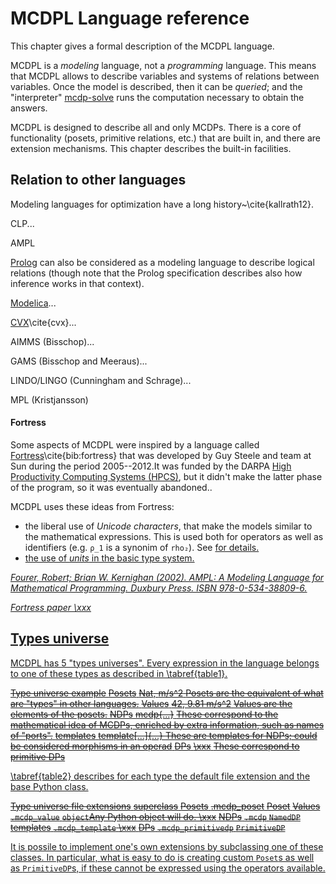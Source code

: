# MCDPL Language reference

This chapter gives a formal description of the MCDPL language.

MCDPL is a *modeling* language, not a *programming* language. This means
that MCDPL allows to describe variables and systems of relations between variables.
Once the model is described, then it can be *queried*; and the "interpreter"
[<program>mcdp-solve</program>](#sec:mcdp-solve) runs the computation necessary to obtain the answers.

MCDPL is designed to describe all and only MCDPs. There is a core of functionality
(posets, primitive relations, etc.) that are built in, and there are extension
mechanisms. This chapter describes the built-in facilities.

## Relation to other languages

Modeling languages for optimization have a long history~\cite{kallrath12}.


CLP...

AMPL <a href="#bib:fourer02ampl"/>

[Prolog][prolog] can also be considered as a modeling language to describe
logical relations (though note that the Prolog specification describes
also how inference works in that context).

[Modelica][modelica]...

[CVX][cvx]\cite{cvx}...

AIMMS (Bisschop)...

GAMS (Bisschop and Meeraus)...

LINDO/LINGO (Cunningham and Schrage)...

MPL (Kristjansson)

[prolog]: #
[modelica]: #
[cvx]: #


#### Fortress

Some aspects of MCDPL were inspired by a language called [Fortress][fortress]\cite{bib:fortress} that was developed by Guy Steele and team at Sun during the period 2005--2012.<footnote>It was funded by the DARPA
[High Productivity Computing Systems (HPCS)][HPCS], but it didn't make the latter phase  of the program, so it was eventually abandoned.</footnote>.

MCDPL uses these ideas from Fortress:

* the liberal use of *Unicode characters*, that make the models similar to the
  mathematical expressions. This is used both for operators
  as well as identifiers (e.g. ``ρ_1`` is a synonim of ``rho₂``).
   See <a href="#sec:unicode"/> for details.
* the use of *units* in the basic type system.

<cite id="bib:fourer02ampl">
    Fourer, Robert; Brian W. Kernighan (2002). AMPL: A Modeling Language
    for Mathematical Programming. Duxbury Press. ISBN 978-0-534-38809-6.
</cite>

<cite id="bib:fortress">Fortress paper \xxx</cite>

[fortress]: https://en.wikipedia.org/wiki/Fortress_(programming_language)

[HPCS]: https://en.wikipedia.org/wiki/High_Productivity_Computing_Systems

## Types universe

MCDPL has 5 "types universes". Every expression in the language
belongs to one of these types as described in \tabref{table1}.

<col3 figure-id="tab:table1"
      figure-caption="Types universe"
      class='labels-row1'>
    <s>Type universe </s>
    <s>example</s>
    <s></s>
    <!-- -->
    <s>Posets</s>
    <s><mcdp-poset>Nat</mcdp-poset>, <mcdp-poset>m/s^2</mcdp-poset> </s>
    <s>Posets are the equivalent of what are "types" in other languages.</s>
    <!-- -->
    <s>Values</s>
    <s><mcdp-value>42</mcdp-value>, <mcdp-value>9.81 m/s^2</mcdp-value></s>
    <s>Values are the elements of the posets.</s>
    <!-- -->
    <s>NDPs</s>
    <s><k>mcdp{...}</k></s>
    <s>These correspond to the mathematical idea of MCDPs, enriched by extra
        information, such as names of "ports".</s>
    <!-- -->
    <s>templates</s>
    <s><k>template[...]{...}</k> </s>
    <s>These are templates for NDPs; could be considered morphisms in an operad</s>
    <!-- -->
    <s>DPs</s>
    <s>\xxx</s>
    <s>These correspond to primitive DPs</s>
</col3>

\tabref{table2} describes for each type the default file extension
and the base Python class.

<col3 class='labels-row1'
    figure-id="tab:table2"
    figure-caption="Types universe, file extensions and Python superclass">
    <!---->
        <s>Type universe </s>
        <s> file extensions</s>
        <s>superclass</s>
        <!---->
        <s>Posets</s>
        <s>.mcdp_poset</s>
        <s>Poset</s>
        <!---->
        <s>Values</s>
        <s><code>.mcdp_value</code></s>
        <s><code>object</code><footnote>Any Python object will do. \xxx</footnote></s>
        <!---->
        <s>NDPs</s>
        <s> <code>.mcdp</code></s>
        <s><code>NamedDP</code></s>
     <!---->
        <s>templates</s>
        <s><code>.mcdp_template</code> </s>
        <s>\xxx</s>
    <!---->
        <s>DPs</s>
        <s><code>.mcdp_primitivedp</code></s>
        <s><code>PrimitiveDP</code></s>
</col3>

It is possile to implement one's own extensions by subclassing
one of these classes. In particular, what is easy to do
is creating custom ``Poset``s as well as ``PrimitiveDP``s,
if these cannot be expressed using the operators available.

<style type='text/css'>

#tab\:table1 td,
#tab\:table2 td { padding: 0.5em;} /* fix for fix for prince */
/*
#tab\:table1 tr:first-child,
#tab\:table2 tr:first-child  {
    font-weight: bold;
}*/

#tab\:table1 td:first-child,
#tab\:table2 td:first-child  {
    width: 10em;
    text-align: center;
}

/*#tab\:table2 td {text-align: center;}*/
</style>
